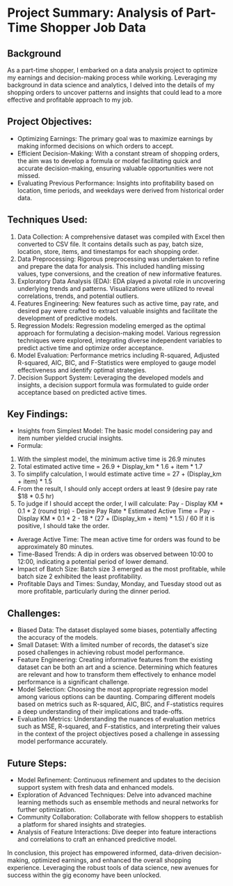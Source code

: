 # Project Summary: Analysis of Part-Time Shopper Job Data
## Background
As a part-time shopper, I embarked on a data analysis project to optimize my earnings and decision-making process while working. Leveraging my background in data science and analytics, I delved into the details of my shopping orders to uncover patterns and insights that could lead to a more effective and profitable approach to my job.


## Project Objectives:
-	Optimizing Earnings: The primary goal was to maximize earnings by making informed decisions on which orders to accept.
-	Efficient Decision-Making: With a constant stream of shopping orders, the aim was to develop a formula or model facilitating quick and accurate decision-making, ensuring valuable opportunities were not missed.
-	Evaluating Previous Performance: Insights into profitability based on location, time periods, and weekdays were derived from historical order data.


## Techniques Used:
1.	Data Collection: A comprehensive dataset was compiled with Excel then converted to CSV file. It contains details such as pay, batch size, location, store, items, and timestamps for each shopping order.
2.	Data Preprocessing: Rigorous preprocessing was undertaken to refine and prepare the data for analysis. This included handling missing values, type conversions, and the creation of new informative features.
3.	Exploratory Data Analysis (EDA): EDA played a pivotal role in uncovering underlying trends and patterns. Visualizations were utilized to reveal correlations, trends, and potential outliers.
4.	Features Engineering: New features such as active time, pay rate, and desired pay were crafted to extract valuable insights and facilitate the development of predictive models.
5.	Regression Models: Regression modeling emerged as the optimal approach for formulating a decision-making model. Various regression techniques were explored, integrating diverse independent variables to predict active time and optimize order acceptance.
6.	Model Evaluation: Performance metrics including R-squared, Adjusted R-squared, AIC, BIC, and F-Statistics were employed to gauge model effectiveness and identify optimal strategies.
7.	Decision Support System: Leveraging the developed models and insights, a decision support formula was formulated to guide order acceptance based on predicted active times.

## Key Findings:
-	Insights from Simplest Model: The basic model considering pay and item number yielded crucial insights.
-	Formula:
  1.	With the simplest model, the minimum active time is 26.9 minutes
  2.	Total estimated active time = 26.9 + Display_km * 1.6 + item * 1.7
  3.	To simplify calculation, I would estimate active time = 27 + (Display_km + item) * 1.5
  4.	From the result, I should only accept orders at least 9 (desire pay rate $18 * 0.5 hr)
  5.	To judge if I should accept the order, I will calculate: Pay - Display KM * 0.1 * 2 (round trip) - Desire Pay Rate * Estimated Active Time = Pay - Display KM * 0.1 * 2 - 18 * (27 + (Display_km + item) * 1.5) / 60 If it is positive, I should take the order.
-	Average Active Time: The mean active time for orders was found to be approximately 80 minutes.
-	Time-Based Trends: A dip in orders was observed between 10:00 to 12:00, indicating a potential period of lower demand.
-	Impact of Batch Size: Batch size 3 emerged as the most profitable, while batch size 2 exhibited the least profitability.
- Profitable Days and Times: Sunday, Monday, and Tuesday stood out as more profitable, particularly during the dinner period.

## Challenges:
-	Biased Data: The dataset displayed some biases, potentially affecting the accuracy of the models.
-	Small Dataset: With a limited number of records, the dataset's size posed challenges in achieving robust model performance.
-	Feature Engineering: Creating informative features from the existing dataset can be both an art and a science. Determining which features are relevant and how to transform them effectively to enhance model performance is a significant challenge.
-	Model Selection: Choosing the most appropriate regression model among various options can be daunting. Comparing different models based on metrics such as R-squared, AIC, BIC, and F-statistics requires a deep understanding of their implications and trade-offs.
-	Evaluation Metrics: Understanding the nuances of evaluation metrics such as MSE, R-squared, and F-statistics, and interpreting their values in the context of the project objectives posed a challenge in assessing model performance accurately.

## Future Steps:
-	Model Refinement: Continuous refinement and updates to the decision support system with fresh data and enhanced models.
-	Exploration of Advanced Techniques: Delve into advanced machine learning methods such as ensemble methods and neural networks for further optimization.
-	Community Collaboration: Collaborate with fellow shoppers to establish a platform for shared insights and strategies.
-	Analysis of Feature Interactions: Dive deeper into feature interactions and correlations to craft an enhanced predictive model.

In conclusion, this project has empowered informed, data-driven decision-making, optimized earnings, and enhanced the overall shopping experience. Leveraging the robust tools of data science, new avenues for success within the gig economy have been unlocked.

